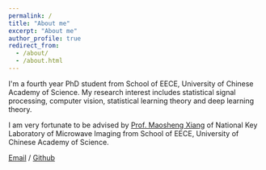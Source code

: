 ```yaml
---
permalink: /
title: "About me"
excerpt: "About me"
author_profile: true
redirect_from: 
  - /about/
  - /about.html
---
```


I'm a fourth year PhD student from School of EECE, University of Chinese Academy of Science. My research interest includes statistical signal processing, computer vision, statistical learning theory and deep learning theory.

I am very fortunate to be advised by [Prof. Maosheng Xiang](https://people.ucas.ac.cn/~xms) of National Key Laboratory of Microwave Imaging from School of EECE, University of Chinese Academy of Science.

[Email](mailto:wangzhongqi20@mails.ucas.ac.cn) / [Github](https://github.com/wangzhongqi16) 

